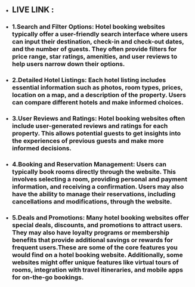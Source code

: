 - ## LIVE LINK : 
 
 - ### 1.Search and Filter Options:  Hotel booking websites typically offer a user-friendly search interface where users can input their destination, check-in and check-out dates, and the number of guests. They often provide filters for price range, star ratings, amenities, and user reviews to help users narrow down their options.

 - ### 2.Detailed Hotel Listings: Each hotel listing includes essential information such as photos, room types, prices, location on a map, and a description of the property. Users can compare different hotels and make informed choices.

 - ### 3.User Reviews and Ratings: Hotel booking websites often include user-generated reviews and ratings for each property. This allows potential guests to get insights into the experiences of previous guests and make more informed decisions.
 - ### 4.Booking and Reservation Management: Users can typically book rooms directly through the website. This involves selecting a room, providing personal and payment information, and receiving a confirmation. Users may also have the ability to manage their reservations, including cancellations and modifications, through the website.
 - ### 5.Deals and Promotions: Many hotel booking websites offer special deals, discounts, and promotions to attract users. They may also have loyalty programs or membership benefits that provide additional savings or rewards for frequent users.These are some of the core features you would find on a hotel booking website. Additionally, some websites might offer unique features like virtual tours of rooms, integration with travel itineraries, and mobile apps for on-the-go bookings.